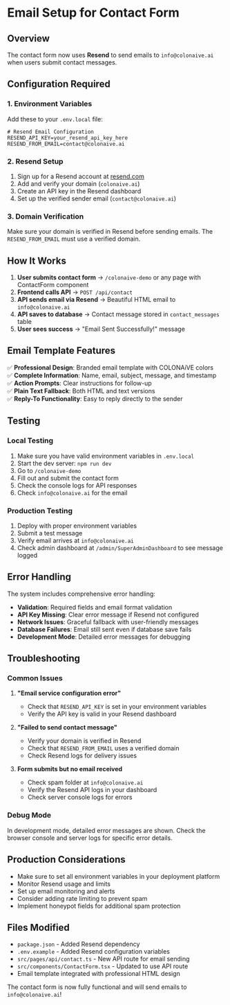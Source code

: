 # Email Setup for Contact Form

## Overview
The contact form now uses **Resend** to send emails to `info@colonaive.ai` when users submit contact messages.

## Configuration Required

### 1. Environment Variables
Add these to your `.env.local` file:

```env
# Resend Email Configuration
RESEND_API_KEY=your_resend_api_key_here
RESEND_FROM_EMAIL=contact@colonaive.ai
```

### 2. Resend Setup
1. Sign up for a Resend account at [resend.com](https://resend.com)
2. Add and verify your domain (`colonaive.ai`)
3. Create an API key in the Resend dashboard
4. Set up the verified sender email (`contact@colonaive.ai`)

### 3. Domain Verification
Make sure your domain is verified in Resend before sending emails. The `RESEND_FROM_EMAIL` must use a verified domain.

## How It Works

1. **User submits contact form** → `/colonaive-demo` or any page with ContactForm component
2. **Frontend calls API** → `POST /api/contact`
3. **API sends email via Resend** → Beautiful HTML email to `info@colonaive.ai`
4. **API saves to database** → Contact message stored in `contact_messages` table
5. **User sees success** → "Email Sent Successfully!" message

## Email Template Features

✅ **Professional Design**: Branded email template with COLONAiVE colors  
✅ **Complete Information**: Name, email, subject, message, and timestamp  
✅ **Action Prompts**: Clear instructions for follow-up  
✅ **Plain Text Fallback**: Both HTML and text versions  
✅ **Reply-To Functionality**: Easy to reply directly to the sender  

## Testing

### Local Testing
1. Make sure you have valid environment variables in `.env.local`
2. Start the dev server: `npm run dev`
3. Go to `/colonaive-demo`
4. Fill out and submit the contact form
5. Check the console logs for API responses
6. Check `info@colonaive.ai` for the email

### Production Testing
1. Deploy with proper environment variables
2. Submit a test message
3. Verify email arrives at `info@colonaive.ai`
4. Check admin dashboard at `/admin/SuperAdminDashboard` to see message logged

## Error Handling

The system includes comprehensive error handling:

- **Validation**: Required fields and email format validation
- **API Key Missing**: Clear error message if Resend not configured
- **Network Issues**: Graceful fallback with user-friendly messages
- **Database Failures**: Email still sent even if database save fails
- **Development Mode**: Detailed error messages for debugging

## Troubleshooting

### Common Issues

1. **"Email service configuration error"**
   - Check that `RESEND_API_KEY` is set in your environment variables
   - Verify the API key is valid in your Resend dashboard

2. **"Failed to send contact message"**
   - Verify your domain is verified in Resend
   - Check that `RESEND_FROM_EMAIL` uses a verified domain
   - Check Resend logs for delivery issues

3. **Form submits but no email received**
   - Check spam folder at `info@colonaive.ai`
   - Verify the Resend API logs in your dashboard
   - Check server console logs for errors

### Debug Mode
In development mode, detailed error messages are shown. Check the browser console and server logs for specific error details.

## Production Considerations

- Make sure to set all environment variables in your deployment platform
- Monitor Resend usage and limits
- Set up email monitoring and alerts
- Consider adding rate limiting to prevent spam
- Implement honeypot fields for additional spam protection

## Files Modified

- `package.json` - Added Resend dependency
- `.env.example` - Added Resend configuration variables
- `src/pages/api/contact.ts` - New API route for email sending
- `src/components/ContactForm.tsx` - Updated to use API route
- Email template integrated with professional HTML design

The contact form is now fully functional and will send emails to `info@colonaive.ai`!